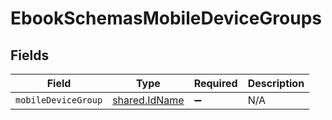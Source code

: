 # EbookSchemasMobileDeviceGroups


## Fields

| Field                                          | Type                                           | Required                                       | Description                                    |
| ---------------------------------------------- | ---------------------------------------------- | ---------------------------------------------- | ---------------------------------------------- |
| `mobileDeviceGroup`                            | [shared.IdName](../../models/shared/idname.md) | :heavy_minus_sign:                             | N/A                                            |